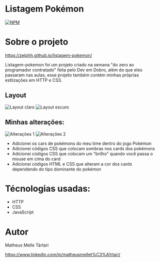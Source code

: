# Listagem Pokémon
[![NPM](https://img.shields.io/npm/l/react)](https://github.com/Zelphh/listagem-pokemon/blob/main/LICENSE)

# Sobre o projeto

https://zelphh.github.io/listagem-pokemon/

Listagem-pokemon foi um projeto criado na semana "do zero ao programador contratado" feita pelo Dev em Dobro, além do que eles passaram nas aulas, esse projeto também contém minhas próprias estlizações em HTTP e CSS.

## Layout

![Layout claro](https://github.com/Zelphh/listagem-pokemon/blob/main/assets/listagem2.png)
![Layout escuro](https://github.com/Zelphh/listagem-pokemon/blob/main/assets/listagem1.png)

## Minhas alterações: 

![Alterações 1](https://github.com/Zelphh/listagem-pokemon/blob/main/assets/listagem3.png)
![Alterações 2](https://github.com/Zelphh/listagem-pokemon/blob/main/assets/listagem4.png)

- Adicionei os cars de pokémons do meu time dentro do jogo Pokémon
- Adicionei códigos CSS que colocam sombras nos cards dos pokémons
- Adicionei códigos CSS que colocam um "brilho" quando você passa o mouse em cima do card
- Adicionei códigos HTML e CSS que alteram a cor dos cards dependendo do tipo dominante do pokémon

# Técnologias usadas:

- HTTP
- CSS
- JavaScript

# Autor

Matheus Melle Tártari

https://www.linkedin.com/in/matheusmellet%C3%A1rtari/
